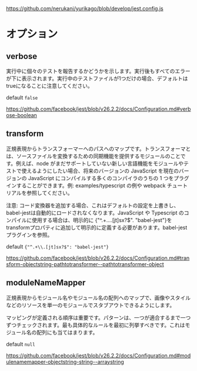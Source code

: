 https://github.com/nerukani/yurikago/blob/develop/jest.config.js

# オプション

## verbose

実行中に個々のテストを報告するかどうかを示します。実行後もすべてのエラーが下に表示されます。実行中のテストファイルが1つだけの場合、デフォルトはtrueになることに注意してください。

default `false`

https://github.com/facebook/jest/blob/v26.2.2/docs/Configuration.md#verbose-boolean

## transform

正規表現からトランスフォーマーへのパスへのマップです。トランスフォーマとは、ソースファイルを変換するための同期機能を提供するモジュールのことです。例えば、node がまだサポートしていない新しい言語機能をモジュールやテストで使えるようにしたい場合、将来のバージョンの JavaScript を現在のバージョンの JavaScript にコンパイルする多くのコンパイラのうちの 1 つをプラグインすることができます。例: examples/typescript の例や webpack チュートリアルを参照してください。

注意: コード変換器を追加する場合、これはデフォルトの設定を上書きし、babel-jestは自動的にロードされなくなります。JavaScript や Typescript のコンパイルに使用する場合は、明示的に {"^.+\....[jt]sx?$". "babel-jest"}をtransformプロパティに追加して明示的に定義する必要があります。babel-jestプラグインを参照。

default `{"^.+\\.[jt]sx?$": "babel-jest"}`

https://github.com/facebook/jest/blob/v26.2.2/docs/Configuration.md#transform-objectstring-pathtotransformer--pathtotransformer-object

## moduleNameMapper

正規表現からモジュール名やモジュール名の配列へのマップで、画像やスタイルなどのリソースを単一のモジュールでスタブアウトできるようにします。

マッピングが定義される順序は重要です。パターンは、一つが適合するまで一つずつチェックされます。最も具体的なルールを最初に列挙すべきです。これはモジュール名の配列にも当てはまります。

default `null`

https://github.com/facebook/jest/blob/v26.2.2/docs/Configuration.md#modulenamemapper-objectstring-string--arraystring
